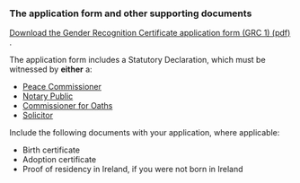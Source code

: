 ###  The application form and other supporting documents

[ Download the Gender Recognition Certificate application form (GRC 1) (pdf)
](https://assets.gov.ie/38300/3f615ebf110d42e8a1b591385bb9dc7d.pdf) .

The application form includes a Statutory Declaration, which must be witnessed
by **either** a:

  * [ Peace Commissioner ](/en/justice/civil-law/peace-commissioners/)
  * [ Notary Public ](/en/justice/civil-law/notaries-public/)
  * [ Commissioner for Oaths ](/en/justice/civil-law/commissioners-for-oaths/)
  * [ Solicitor ](/en/justice/courtroom/solicitors/)

Include the following documents with your application, where applicable:

  * Birth certificate 
  * Adoption certificate 
  * Proof of residency in Ireland, if you were not born in Ireland 
